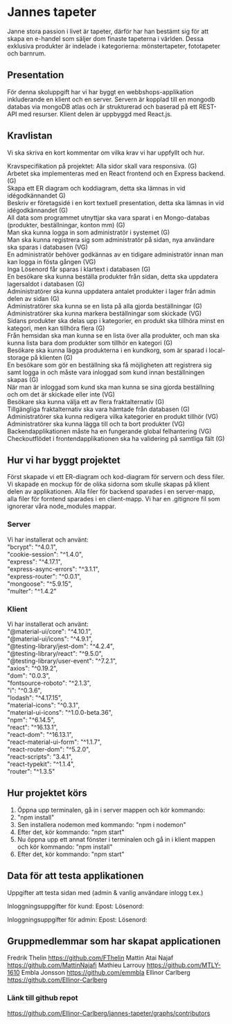 # Jannes tapeter
Janne stora passion i livet är tapeter, därför har han bestämt sig för att skapa en e-handel som säljer dom finaste tapeterna i världen. Dessa exklusiva produkter är indelade i kategorierna: mönstertapeter, fototapeter och barnrum.  


## Presentation
För denna skoluppgift har vi har byggt en webbshops-applikation inkluderande en klient och en server. Servern är kopplad till en mongodb databas via mongoDB atlas och är strukturerad och baserad på ett REST-API med resurser. Klient delen är uppbyggd med React.js. 

## Kravlistan
Vi ska skriva en kort kommentar om vilka krav vi har uppfyllt och hur.

Kravspecifikation på projektet:
Alla sidor skall vara responsiva. (G)  
Arbetet ska implementeras med en React frontend och en Express backend. (G)  
Skapa ett ER diagram och koddiagram, detta ska lämnas in vid idégodkännandet G)  
Beskriv er företagsidé i en kort textuell presentation, detta ska lämnas in vid idégodkännandet (G)  
All data som programmet utnyttjar ska vara sparat i en Mongo-databas (produkter, beställningar, konton mm) (G)  
Man ska kunna logga in som administratör i systemet (G)  
Man ska kunna registrera sig som administratör på sidan, nya användare ska sparas i databasen (VG)  
En administratör behöver godkännas av en tidigare administratör innan man kan logga in fösta gången (VG)  
Inga Lösenord får sparas i klartext i databasen (G)  
En besökare ska kunna beställa produkter från sidan, detta ska uppdatera lagersaldot i databasen (G)  
Administratörer ska kunna uppdatera antalet produkter i lager från admin delen av sidan (G)  
Administratörer ska kunna se en lista på alla gjorda beställningar (G)  
Administratörer ska kunna markera beställningar som skickade (VG)  
Sidans produkter ska delas upp i kategorier, en produkt ska tillhöra minst en kategori, men kan tillhöra flera (G)  
Från hemsidan ska man kunna se en lista över alla produkter, och man ska kunna lista bara dom produkter som tillhör en kategori (G)  
Besökare ska kunna lägga produkterna i en kundkorg, som är sparad i local-storage på klienten (G)  
En besökare som gör en beställning ska få möjligheten att registrera sig samt logga in och måste vara inloggad som kund innan beställningen skapas (G)  
När man är inloggad som kund ska man kunna se sina gjorda beställning och om det är skickade eller inte (VG)  
Besökare ska kunna välja ett av flera fraktalternativ (G)  
Tillgängliga fraktalternativ ska vara hämtade från databasen (G)  
Administratörer ska kunna redigera vilka kategorier en produkt tillhör (VG)  
Administratörer ska kunna lägga till och ta bort produkter (VG)  
Backendapplikationen måste ha en fungerande global felhantering (VG)  
Checkoutflödet i frontendapplikationen ska ha validering på samtliga fält (G)  

## Hur vi har byggt projektet
Först skapade vi ett ER-diagram och kod-diagram för servern och dess filer. Vi skapade en mockup för de olika sidorna som skulle skapas på klient delen av applikationen.
Alla filer för backend sparades i en server-mapp, alla filer för forntend sparades i en client-mapp. Vi har en .gitignore fil som ignorerar våra node_modules mappar.

### Server
Vi har installerat och använt:  
   "bcrypt": "^4.0.1",  
    "cookie-session": "^1.4.0",  
    "express": "^4.17.1",  
    "express-async-errors": "^3.1.1",  
    "express-router": "^0.0.1",  
    "mongoose": "^5.9.15",  
    "multer": "^1.4.2"  

### Klient
Vi har installerat och använt:   
    "@material-ui/core": "^4.10.1",  
    "@material-ui/icons": "^4.9.1",  
    "@testing-library/jest-dom": "^4.2.4",  
    "@testing-library/react": "^9.5.0",  
    "@testing-library/user-event": "^7.2.1",  
    "axios": "^0.19.2",  
    "dom": "0.0.3",  
    "fontsource-roboto": "^2.1.3",  
    "i": "^0.3.6",  
    "lodash": "^4.17.15",  
    "material-icons": "^0.3.1",  
    "material-ui-icons": "^1.0.0-beta.36",  
    "npm": "^6.14.5",  
    "react": "^16.13.1",  
    "react-dom": "^16.13.1",  
    "react-material-ui-form": "^1.1.7",  
    "react-router-dom": "^5.2.0",  
    "react-scripts": "3.4.1",  
    "react-typekit": "^1.1.4",  
    "router": "^1.3.5"  

## Hur projektet körs
1. Öppna upp terminalen, gå in i server mappen och kör kommando: 
2. "npm install"
3. Sen installera nodemon med kommando: "npm i nodemon"
4. Efter det, kör kommando: "npm start"
5. Nu öppna upp ett annat fönster i terminalen och gå in i klient mappen och kör kommando: "npm install"
7. Efter det, kör kommando: "npm start"

## Data för att testa applikationen

Uppgifter att testa sidan med (admin & vanlig användare inlogg t.ex.)

Inloggningsuppgifter för kund:
Epost:
Lösenord:

Inloggningsuppgifter för admin:
Epost:
Lösenord:

## Gruppmedlemmar som har skapat applicationen
Fredrik Thelin https://github.com/FThelin
Mattin Atai Najaf https://github.com/MattinNajafi
Mathieu Larrouy https://github.com/MTLY-1610
Embla Jonsson https://github.com/emmbla
Ellinor Carlberg https://github.com/Ellinor-Carlberg


### Länk till github repot
https://github.com/Ellinor-Carlberg/jannes-tapeter/graphs/contributors

